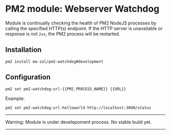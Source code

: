 PM2 module: Webserver Watchdog
==============================

Module is continually checking the health of PM2 NodeJS processes by calling the specified HTTP(s) endpoint. If the HTTP server is unavailable or response is not `2xx`, the PM2 process will be restarted.


Installation
------------

    pm2 install ma-zal/pm2-watchdog#development

Configuration
-------------

    pm2 set pm2-watchdog:url-{{PM2_PROCESS_NAME}} {{URL}}

Example:

    pm2 set pm2-watchdog:url-helloworld http://localhost:3000/status


---
Warning: Module is under develepoment process. No stable build yet.

---
